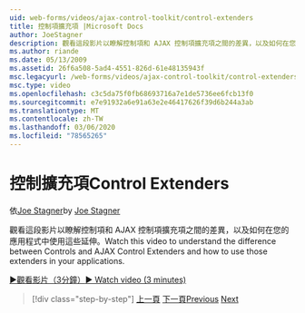 ```yaml
---
uid: web-forms/videos/ajax-control-toolkit/control-extenders
title: 控制項擴充項 |Microsoft Docs
author: JoeStagner
description: 觀看這段影片以瞭解控制項和 AJAX 控制項擴充項之間的差異，以及如何在您的應用程式中使用這些延伸。
ms.author: riande
ms.date: 05/13/2009
ms.assetid: 26f6a508-5ad4-4551-826d-61e48135943f
msc.legacyurl: /web-forms/videos/ajax-control-toolkit/control-extenders
msc.type: video
ms.openlocfilehash: c3c5da75f0fb68693716a7e1de5736ee6fcb13f0
ms.sourcegitcommit: e7e91932a6e91a63e2e46417626f39d6b244a3ab
ms.translationtype: MT
ms.contentlocale: zh-TW
ms.lasthandoff: 03/06/2020
ms.locfileid: "78565265"
---
```

# <a name="control-extenders"></a><span data-ttu-id="a30b7-103">控制擴充項</span><span class="sxs-lookup"><span data-stu-id="a30b7-103">Control Extenders</span></span>

<span data-ttu-id="a30b7-104">依[Joe Stagner](https://github.com/JoeStagner)</span><span class="sxs-lookup"><span data-stu-id="a30b7-104">by [Joe Stagner](https://github.com/JoeStagner)</span></span>

<span data-ttu-id="a30b7-105">觀看這段影片以瞭解控制項和 AJAX 控制項擴充項之間的差異，以及如何在您的應用程式中使用這些延伸。</span><span class="sxs-lookup"><span data-stu-id="a30b7-105">Watch this video to understand the difference between Controls and AJAX Control Extenders and how to use those extenders in your applications.</span></span>

[<span data-ttu-id="a30b7-106">&#9654;觀看影片（3分鐘）</span><span class="sxs-lookup"><span data-stu-id="a30b7-106">&#9654; Watch video (3 minutes)</span></span>](https://channel9.msdn.com/Blogs/ASP-NET-Site-Videos/control-extenders)

> [!div class="step-by-step"]
> <span data-ttu-id="a30b7-107">[上一頁](utilize-the-ajax-rating-control-in-the-aspnet-toolkit.md)
> [下一頁](color-picker.md)</span><span class="sxs-lookup"><span data-stu-id="a30b7-107">[Previous](utilize-the-ajax-rating-control-in-the-aspnet-toolkit.md)
[Next](color-picker.md)</span></span>
